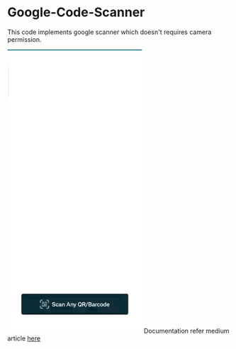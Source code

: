 # Google-Code-Scanner

This code implements google scanner which doesn't requires camera permission.

![alt text](https://github.com/Kukki967/Google-Code-Scanner/blob/main/demo/app%20demo.gif)
Documentation refer medium article [here](https://medium.com/@shraddhatongya97/google-code-scanner-cc7968d6bbbf)